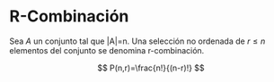 # R-Combinación
Sea $A$ un conjunto tal que |A|=n. Una selección no ordenada de $r\le n$ elementos del conjunto se denomina r-combinación.

$$
P(n,r)=\frac{n!}{(n-r)!}
$$
